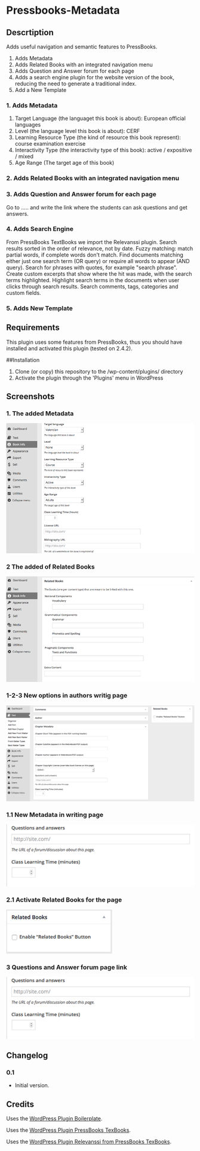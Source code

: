 # Pressbooks-Metadata

## Descrtiption
Adds useful navigation and semantic features to PressBooks.

1. Adds Metadata
1. Adds Related Books with an integrated navigation menu
1. Adds Question and Answer forum for each page
1. Adds a search engine plugin for the website version of the book, reducing the need to generate a traditional index.
1. Add a New Template

### 1. Adds Metadata
1. Target Language (the languaget this book is about): European official languages
2. Level (the language level this book is about): CERF
3. Learning Resource Type (the kind of resource this book represent): 
course
examination
exercise
4. Interactivity Type (the interactivity type of this book): active / expositive / mixed
5. Age Range (The target age of this book)

### 2. Adds Related Books with an integrated navigation menu

### 3. Adds Question and Answer forum for each page
Go to  ..... and write the link where the students can ask questions and get answers.

### 4. Adds Search Engine
From PressBooks TextBooks we import the Relevanssi plugin.
    Search results sorted in the order of relevance, not by date.
    Fuzzy matching: match partial words, if complete words don't match.
    Find documents matching either just one search term (OR query) or require all words to appear (AND query).
    Search for phrases with quotes, for example "search phrase".
    Create custom excerpts that show where the hit was made, with the search terms highlighted.
    Highlight search terms in the documents when user clicks through search results.
    Search comments, tags, categories and custom fields.


### 5. Adds New Template

## Requirements

This plugin uses some features from PressBooks, thus you should have installed and activated this plugin (tested on 2.4.2).

##Installation

1. Clone (or copy) this repository to the /wp-content/plugins/ directory
1. Activate the plugin through the 'Plugins' menu in WordPress

## Screenshots

### 1. The added Metadata
![The added Metadata](assets/screenshot-1.png)

### 2 The added of Related Books
![The added of Related Books](assets/screenshot-2.png)

###  1-2-3 New options in authors writig page
![New options in authors writig page](assets/screenshot-3.png)

### 1.1 New Metadata in writing page
![New Metadata in writing page](assets/screenshot-4.png)

### 2.1 Activate Related Books for the page
![Activate Related Books for the page](assets/screenshot-5.png)

### 3 Questions and Answer forum page link
![New Metadata in writing page](assets/screenshot-4.png)

## Changelog

### 0.1
* Initial version.

## Credits

Uses the [WordPress Plugin Boilerplate](http://wppb.io).

Uses the [WordPress Plugin PressBooks TexBooks](https://github.com/BCcampus/pressbooks-textbook).

Uses the [WordPress Plugin Relevanssi from PressBooks TexBooks](https://wordpress.org/plugins/relevanssi/).


